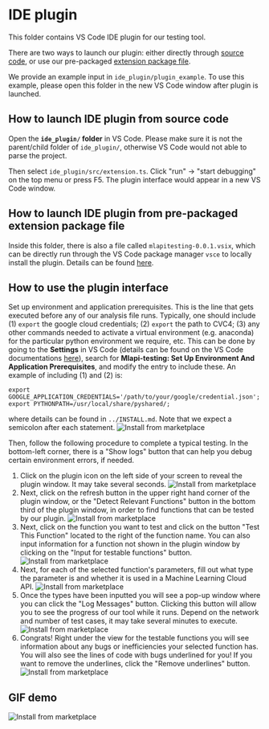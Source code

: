# IDE plugin

This folder contains VS Code IDE plugin for our testing tool.

There are two ways to launch our plugin: either directly through [source code](#source_code), or use our pre-packaged [extension package file](#package_file).

We provide an example input in `ide_plugin/plugin_example`. To use this example, please open this folder in the new VS Code window after plugin is launched.

## How to launch IDE plugin from source code <a name="source_code"></a>
Open the **`ide_plugin/` folder** in VS Code. Please make sure it is not the parent/child folder of `ide_plugin/`, otherwise VS Code would not able to parse the project.

<!-- Change following lines to correct path in `ide_plugin/src/userinputs.ts` and `ide_plugin/src/inputFunction.ts`
```ts
const exportPaths: string = "export GOOGLE_APPLICATION_CREDENTIALS='/path/to/your/google/credential.json'; export PYTHONPATH=/usr/local/share/pyshared/;"; // Google credential & CVC4, please check ../INSTALL.md for details
``` -->

Then select `ide_plugin/src/extension.ts`. Click "run" -> "start debugging" on the top menu or press F5. The plugin interface would appear in a new VS Code window.


## How to launch IDE plugin from pre-packaged extension package file <a name="package_file"></a>

Inside this folder, there is also a file called `mlapitesting-0.0.1.vsix`, which can be directly run through the VS Code package manager `vsce` to locally install the plugin. Details can be found [here](https://code.visualstudio.com/api/working-with-extensions/publishing-extension#packaging-extensions).


## How to use the plugin interface

Set up environment and application prerequisites. This is the line that gets executed before any of our analysis file runs. Typically, one should include (1) `export` the google cloud credentials; (2) `export` the path to CVC4; (3) any other commands needed to activate a virtual environment (e.g. anaconda) for the particular python environment we require, etc. This can be done by going to the **Settings** in VS Code (details can be found on the VS Code documentations [here](https://code.visualstudio.com/docs/getstarted/settings)), search for **Mlapi-testing: Set Up Environment And Application Prerequisites**, and modify the entry to include these. An example of including (1) and (2) is:
```
export GOOGLE_APPLICATION_CREDENTIALS='/path/to/your/google/credential.json'; export PYTHONPATH=/usr/local/share/pyshared/;
```
where details can be found in `../INSTALL.md`. Note that we expect a semicolon after each statement.
![Install from marketplace](demo/settings.png)

Then, follow the following procedure to complete a typical testing. In the bottom-left corner, there is a "Show logs" button that can help you debug certain environment errors, if needed.

1. Click on the plugin icon on the left side of your screen to reveal the plugin window. It may take several seconds.
![Install from marketplace](demo/demo1.jpeg)
2. Next, click on the refresh button in the upper right hand corner of the plugin window, or the "Detect Relevant Functions" button in the bottom third of the plugin window, in order to find functions that can be tested by our plugin.
![Install from marketplace](demo/demo2.jpeg)
3. Next, click on the function you want to test and click on the button "Test This Function" located to the right of the function name. You can also input information for a function not shown in the plugin window by clicking on the "Input for testable functions" button.
![Install from marketplace](demo/demo3.jpeg)
4. Next, for each of the selected function's parameters, fill out what type the parameter is and whether it is used in a Machine Learning Cloud API.
![Install from marketplace](demo/demo4.jpeg)
5. Once the types have been inputted you will see a pop-up window where you can click the "Log Messages" button. Clicking this button will allow you to see the progress of our tool while it runs. Depend on the network and number of test cases, it may take several minutes to execute.
![Install from marketplace](demo/demo5.jpeg)
6. Congrats! Right under the view for the testable functions you will see information about any bugs or inefficiencies your selected function has. You will also see the lines of code with bugs underlined for you! If you want to remove the underlines, click the "Remove underlines" button.
![Install from marketplace](demo/demo6.jpeg)

## GIF demo
![Install from marketplace](demo/demo-video.gif)
